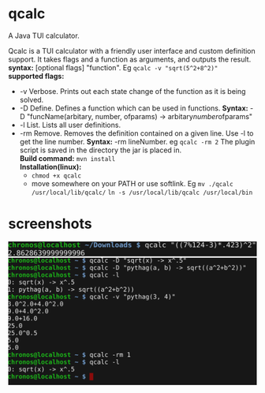 # qcalc
A Java TUI calculator.

Qcalc is a TUI calculator with a friendly user interface and custom definition support. It takes flags and a function as arguments,
and outputs the result. 
<br />
**syntax:** [optional flags] "function". Eg `qcalc -v "sqrt(5^2+8^2)"`
<br />
**supported flags:**
- -v Verbose. Prints out each state change of the function as it is being solved.
- -D Define. Defines a function which can be used in functions. 
  **Syntax:** -D "funcName(arbitary, number, ofparams) -> arbitary*number*ofparams"
- -l List. Lists all user definitions.
- -rm Remove. Removes the definition contained on a given line. Use -l to get the line number. **Syntax:** -rm lineNumber. 
  eg `qcalc -rm 2`
  The plugin script is saved in the directory the jar is placed in.
  <br />
  **Build command:** `mvn install` 
  <br />
  **Installation(linux):** 
  - `chmod +x qcalc`
  - move somewhere on your PATH or use softlink. Eg `mv ./qcalc /usr/local/lib/qcalc/` `ln -s /usr/local/lib/qcalc /usr/local/bin`
 # screenshots
 ![simple usage](/simple.png?raw=true "simple")
 ![flag usage](/flagExpose.png?raw=true "flag usages")
